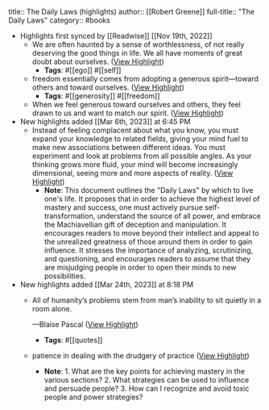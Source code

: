 title:: The Daily Laws (highlights)
author:: [[Robert Greene]]
full-title:: "The Daily Laws"
category:: #books

- Highlights first synced by [[Readwise]] [[Nov 19th, 2022]]
	- We are often haunted by a sense of worthlessness, of not really deserving the good things in life. We all have moments of great doubt about ourselves. ([View Highlight](https://read.readwise.io/read/01ghwcstqrhcmdw7bx4ng46n8q))
		- **Tags**: #[[ego]] #[[self]]
	- freedom essentially comes from adopting a generous spirit—toward others and toward ourselves. ([View Highlight](https://read.readwise.io/read/01ghwcve6ph672jxfn8w4kvbba))
		- **Tags**: #[[generosity]] #[[freedom]]
	- When we feel generous toward ourselves and others, they feel drawn to us and want to match our spirit. ([View Highlight](https://read.readwise.io/read/01ghwcwh5a43m2dhytj5dew5dv))
- New highlights added [[Mar 6th, 2023]] at 6:45 PM
	- Instead of feeling complacent about what you know, you must expand your knowledge to related fields, giving your mind fuel to make new associations between different ideas. You must experiment and look at problems from all possible angles. As your thinking grows more fluid, your mind will become increasingly dimensional, seeing more and more aspects of reality. ([View Highlight](https://read.readwise.io/read/01gte3x7k0xw578cg4e9w02q7z))
		- **Note**: This document outlines the "Daily Laws" by which to live one's life. It proposes that in order to achieve the highest level of mastery and success, one must actively pursue self-transformation, understand the source of all power, and embrace the Machiavellian gift of deception and manipulation. It encourages readers to move beyond their intellect and appeal to the unrealized greatness of those around them in order to gain influence. It stresses the importance of analyzing, scrutinizing, and questioning, and encourages readers to assume that they are misjudging people in order to open their minds to new possibilities.
- New highlights added [[Mar 24th, 2023]] at 8:18 PM
	- All of humanity’s problems stem from man’s inability to sit quietly in a room alone.
	  
	  —Blaise Pascal ([View Highlight](https://read.readwise.io/read/01gw30zfbhw8hq6zs1bycc47tb))
		- **Tags**: #[[quotes]]
	- patience in dealing with the drudgery of practice ([View Highlight](https://read.readwise.io/read/01gw311f9cb9q6hdk4xwzhz4j1))
		- **Note**: 1. What are the key points for achieving mastery in the various sections?
		  2. What strategies can be used to influence and persuade people?
		  3. How can I recognize and avoid toxic people and power strategies?
